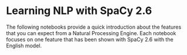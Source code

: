 # Learning NLP with SpaCy 2.6
The following notebooks provide a quick introduction about the features that you can expect from a Natural Processing Engine. 
Each notebook focuses on one feature that has been shown with SpaCy 2.6 with the English model.




